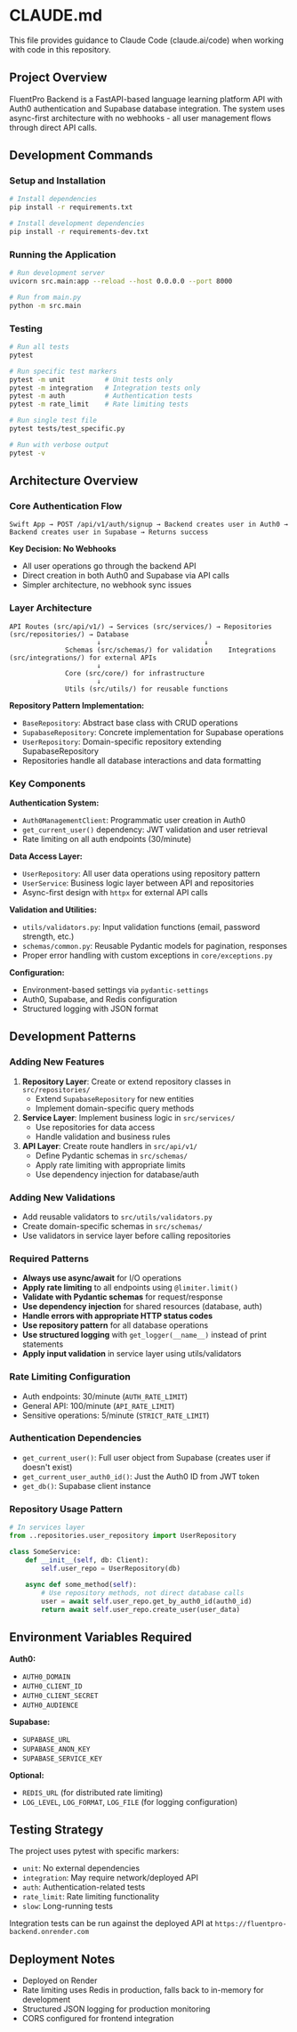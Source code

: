 # CLAUDE.md

This file provides guidance to Claude Code (claude.ai/code) when working with code in this repository.

## Project Overview

FluentPro Backend is a FastAPI-based language learning platform API with Auth0 authentication and Supabase database integration. The system uses async-first architecture with no webhooks - all user management flows through direct API calls.

## Development Commands

### Setup and Installation
```bash
# Install dependencies
pip install -r requirements.txt

# Install development dependencies
pip install -r requirements-dev.txt
```

### Running the Application
```bash
# Run development server
uvicorn src.main:app --reload --host 0.0.0.0 --port 8000

# Run from main.py
python -m src.main
```

### Testing
```bash
# Run all tests
pytest

# Run specific test markers
pytest -m unit          # Unit tests only
pytest -m integration   # Integration tests only
pytest -m auth          # Authentication tests
pytest -m rate_limit    # Rate limiting tests

# Run single test file
pytest tests/test_specific.py

# Run with verbose output
pytest -v
```

## Architecture Overview

### Core Authentication Flow
```
Swift App → POST /api/v1/auth/signup → Backend creates user in Auth0 → Backend creates user in Supabase → Returns success
```

**Key Decision: No Webhooks**
- All user operations go through the backend API
- Direct creation in both Auth0 and Supabase via API calls
- Simpler architecture, no webhook sync issues

### Layer Architecture
```
API Routes (src/api/v1/) → Services (src/services/) → Repositories (src/repositories/) → Database
                      ↓                          ↓
              Schemas (src/schemas/) for validation    Integrations (src/integrations/) for external APIs
                      ↓
              Core (src/core/) for infrastructure
                      ↓
              Utils (src/utils/) for reusable functions
```

**Repository Pattern Implementation:**
- `BaseRepository`: Abstract base class with CRUD operations
- `SupabaseRepository`: Concrete implementation for Supabase operations
- `UserRepository`: Domain-specific repository extending SupabaseRepository
- Repositories handle all database interactions and data formatting

### Key Components

**Authentication System:**
- `Auth0ManagementClient`: Programmatic user creation in Auth0
- `get_current_user()` dependency: JWT validation and user retrieval
- Rate limiting on all auth endpoints (30/minute)

**Data Access Layer:**
- `UserRepository`: All user data operations using repository pattern
- `UserService`: Business logic layer between API and repositories
- Async-first design with `httpx` for external API calls

**Validation and Utilities:**
- `utils/validators.py`: Input validation functions (email, password strength, etc.)
- `schemas/common.py`: Reusable Pydantic models for pagination, responses
- Proper error handling with custom exceptions in `core/exceptions.py`

**Configuration:**
- Environment-based settings via `pydantic-settings`
- Auth0, Supabase, and Redis configuration
- Structured logging with JSON format

## Development Patterns

### Adding New Features
1. **Repository Layer**: Create or extend repository classes in `src/repositories/`
   - Extend `SupabaseRepository` for new entities
   - Implement domain-specific query methods
2. **Service Layer**: Implement business logic in `src/services/`
   - Use repositories for data access
   - Handle validation and business rules
3. **API Layer**: Create route handlers in `src/api/v1/`
   - Define Pydantic schemas in `src/schemas/`
   - Apply rate limiting with appropriate limits
   - Use dependency injection for database/auth

### Adding New Validations
- Add reusable validators to `src/utils/validators.py`
- Create domain-specific schemas in `src/schemas/`
- Use validators in service layer before calling repositories

### Required Patterns
- **Always use async/await** for I/O operations
- **Apply rate limiting** to all endpoints using `@limiter.limit()`
- **Validate with Pydantic schemas** for request/response
- **Use dependency injection** for shared resources (database, auth)
- **Handle errors with appropriate HTTP status codes**
- **Use repository pattern** for all database operations
- **Use structured logging** with `get_logger(__name__)` instead of print statements
- **Apply input validation** in service layer using utils/validators

### Rate Limiting Configuration
- Auth endpoints: 30/minute (`AUTH_RATE_LIMIT`)
- General API: 100/minute (`API_RATE_LIMIT`)
- Sensitive operations: 5/minute (`STRICT_RATE_LIMIT`)

### Authentication Dependencies
- `get_current_user()`: Full user object from Supabase (creates user if doesn't exist)
- `get_current_user_auth0_id()`: Just the Auth0 ID from JWT token
- `get_db()`: Supabase client instance

### Repository Usage Pattern
```python
# In services layer
from ..repositories.user_repository import UserRepository

class SomeService:
    def __init__(self, db: Client):
        self.user_repo = UserRepository(db)
    
    async def some_method(self):
        # Use repository methods, not direct database calls
        user = await self.user_repo.get_by_auth0_id(auth0_id)
        return await self.user_repo.create_user(user_data)
```

## Environment Variables Required

**Auth0:**
- `AUTH0_DOMAIN`
- `AUTH0_CLIENT_ID`
- `AUTH0_CLIENT_SECRET`
- `AUTH0_AUDIENCE`

**Supabase:**
- `SUPABASE_URL`
- `SUPABASE_ANON_KEY`
- `SUPABASE_SERVICE_KEY`

**Optional:**
- `REDIS_URL` (for distributed rate limiting)
- `LOG_LEVEL`, `LOG_FORMAT`, `LOG_FILE` (for logging configuration)

## Testing Strategy

The project uses pytest with specific markers:
- `unit`: No external dependencies
- `integration`: May require network/deployed API  
- `auth`: Authentication-related tests
- `rate_limit`: Rate limiting functionality
- `slow`: Long-running tests

Integration tests can be run against the deployed API at `https://fluentpro-backend.onrender.com`

## Deployment Notes

- Deployed on Render
- Rate limiting uses Redis in production, falls back to in-memory for development
- Structured JSON logging for production monitoring
- CORS configured for frontend integration